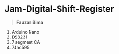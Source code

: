 # Jam-Digital-Shift-Register

> **Fauzan Bima**

1. Arduino Nano
2. DS3231
3. 7 segment CA
4. 74hc595
